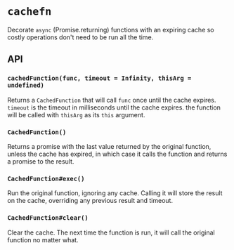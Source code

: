 `cachefn`
=========

Decorate `async` (Promise.returning) functions with an expiring cache so costly
operations don't need to be run all the time.

## API

### `cachedFunction(func, timeout = Infinity, thisArg = undefined)`

Returns a `CachedFunction` that will call `func` once until the cache expires.
`timeout` is the timeout in milliseconds until the cache expires.  the function
will be called with `thisArg` as its `this` argument.


### `CachedFunction()`

Returns a promise with the last value returned by the original function, unless
the cache has expired, in which case it calls the function and returns a
promise to the result.


### `CachedFunction#exec()`

Run the original function, ignoring any cache.  Calling it will store the
result on the cache, overriding any previous result and timeout.


### `CachedFunction#clear()`

Clear the cache.  The next time the function is run, it will call the original
function no matter what.
